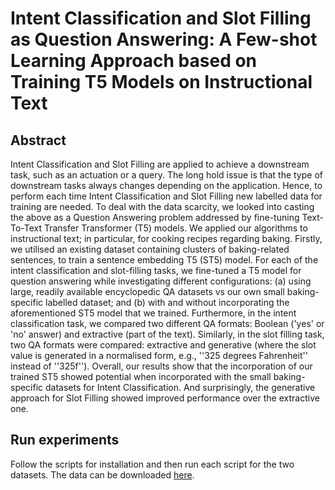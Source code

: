 # Intent Classification and Slot Filling as Question Answering: A Few-shot Learning Approach based on Training T5 Models on Instructional Text

## Abstract
Intent Classification and Slot Filling are applied to achieve a downstream task, such as an actuation or a query. The long hold issue is that the type of downstream tasks always changes depending on the application. Hence, to perform each time Intent Classification and Slot Filling new labelled data for training are needed. To deal with the data scarcity, we looked into casting the above as a Question Answering problem addressed by fine-tuning Text-To-Text Transfer Transformer (T5) models. We applied our algorithms to instructional text; in particular, for cooking recipes regarding baking. Firstly, we utilised an existing dataset containing clusters of baking-related sentences, to train a sentence embedding T5 (ST5) model. For each of the intent classification and slot-filling tasks, we fine-tuned a T5 model for question answering while investigating different configurations: (a) using large, readily available encyclopedic QA datasets vs our own small baking-specific labelled dataset; and (b) with and without incorporating the aforementioned ST5 model that we trained. Furthermore, in the intent classification task, we compared two different QA formats: Boolean ('yes' or 'no' answer) and extractive (part of the text). Similarly, in the slot filling task, two QA formats were compared: extractive and generative (where the slot value is generated in a normalised form, e.g., ''325 degrees Fahrenheit'' instead of ''325f''). Overall, our results show that the incorporation of our trained ST5 showed potential when incorporated with the small baking-specific datasets for Intent Classification. And surprisingly, the generative approach for Slot Filling showed improved performance over the extractive one.


## Run experiments
Follow the scripts for installation and then run each script for the two datasets.
The data can be downloaded [here](https://drive.google.com/file/d/1zKtyKBq77mH6_un_i1AtyHpxCWKg7iMA/view?usp=sharing).
